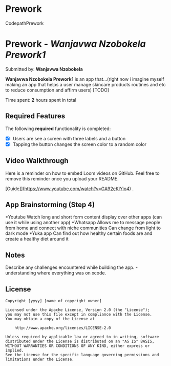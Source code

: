 # Prework
CodepathPrework
# Prework - *Wanjavwa Nzobokela Prework1*

Submitted by: **Wanjavwa Nzobokela**

**Wanjavwa Nzobokela Prework1** is an app that...(right now i imagine myself making an app that helps a user manage skincare products routines and etc to reduce consumption and affirm users) [TODO] 

Time spent: **2** hours spent in total

## Required Features

The following **required** functionality is completed:

- [X] Users are see a screen with three labels and a button
- [X] Tapping the button changes the screen color to a random color
 
## Video Walkthrough

Here is a reminder on how to embed Loom videos on GitHub. Feel free to remove this reminder once you upload your README. 

[Guide]](https://www.youtube.com/watch?v=GA92eKlYio4) .

## App Brainstorming (Step 4)
*Youtube
Watch long and short form content
display over other apps (can use it while using another app)
*Whatsapp
Allows me to message people from home and connect with niche communities
Can change from light to dark mode
*Yuka app
Can find out how healthy certain foods are and create a healthy diet around it


## Notes

Describe any challenges encountered while building the app.
-understanding where everything was on xcode.

## License

    Copyright [yyyy] [name of copyright owner]

    Licensed under the Apache License, Version 2.0 (the "License");
    you may not use this file except in compliance with the License.
    You may obtain a copy of the License at

        http://www.apache.org/licenses/LICENSE-2.0

    Unless required by applicable law or agreed to in writing, software
    distributed under the License is distributed on an "AS IS" BASIS,
    WITHOUT WARRANTIES OR CONDITIONS OF ANY KIND, either express or implied.
    See the License for the specific language governing permissions and
    limitations under the License.
